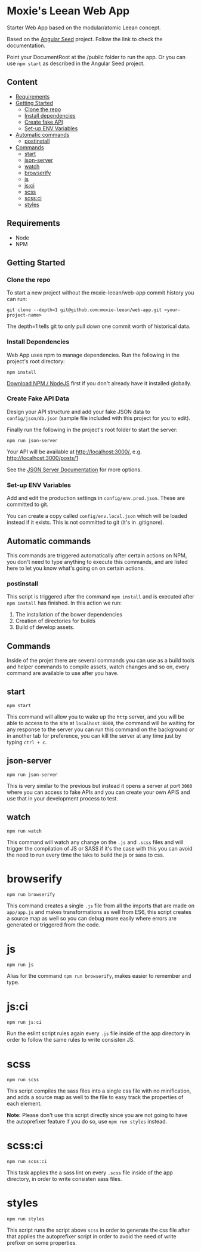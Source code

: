 # Moxie's Leean Web App
Starter Web App based on the modular/atomic Leean concept.

Based on the [Angular Seed](https://github.com/angular/angular-seed) project. Follow the link to check the documentation.

Point your DocumentRoot at the /public folder to run the app. Or you can use ```npm start``` as described in the Angular Seed project.

## Content

- [Requirements](https://github.com/moxie-leean/web-app/tree/develop#requirements)
- [Getting Started](https://github.com/moxie-leean/web-app/tree/develop#getting-started)
  - [Clone the repo](https://github.com/moxie-leean/web-app/tree/develop#clone-the-repo)
  - [Install dependencies](https://github.com/moxie-leean/web-app/tree/develop#install-dependencies)
  - [Create fake API](https://github.com/moxie-leean/web-app/tree/develop#create-fake-api-data)
  - [Set-up ENV Variables](https://github.com/moxie-leean/web-app/tree/develop#set-up-env-variables)
- [Automatic commands](https://github.com/moxie-leean/web-app/tree/develop#automatic-commands)
  - [postinstall](https://github.com/moxie-leean/web-app/tree/develop#postinstall)
- [Commands](https://github.com/moxie-leean/web-app/tree/develop#commands)
  - [start](https://github.com/moxie-leean/web-app/tree/develop#start)
  - [json-server](https://github.com/moxie-leean/web-app/tree/develop#json-server)
  - [watch](https://github.com/moxie-leean/web-app/tree/develop#watch)
  - [browserify](https://github.com/moxie-leean/web-app/tree/develop#browserify)
  - [js](https://github.com/moxie-leean/web-app/tree/develop#js)
  - [js:ci](https://github.com/moxie-leean/web-app/tree/develop#jsci)
  - [scss](https://github.com/moxie-leean/web-app/tree/develop#scss)
  - [scss:ci](https://github.com/moxie-leean/web-app/tree/develop#scssci)
  - [styles](https://github.com/moxie-leean/web-app/tree/develop#styles)

## Requirements

- Node
- NPM

## Getting Started

### Clone the repo
To start a new project without the moxie-leean/web-app commit history you can run:

```
git clone --depth=1 git@github.com:moxie-leean/web-app.git <your-project-name>
```

The depth=1 tells git to only pull down one commit worth of historical data.

### Install Dependencies
Web App uses npm to manage dependencies. Run the following in the project's root directory:

```
npm install
```

[Download NPM / NodeJS](https://nodejs.org) first if you don't already have it installed globally.

### Create Fake API Data

Design your API structure and add your fake JSON data to ```config/json/db.json``` (sample file included with this project for you to edit).  

Finally run the following in the project's root folder to start the server:  

```
npm run json-server
```

Your API will be available at [http://localhost:3000/](http://localhost:3000/), e.g. [http://localhost:3000/posts/1](http://localhost:3000/posts/1)

See the [JSON Server Documentation](https://github.com/typicode/json-server) for more options.

### Set-up ENV Variables
Add and edit the production settings in ```config/env.prod.json```. These are committed to git.

You can create a copy called ```config/env.local.json``` which will be loaded instead if it exists. This is not committed to git (it's in .gitignore).

## Automatic commands

This commands are triggered automatically after certain actions on NPM, you don't need to type anything to execute this commands, and are listed here to let you know what's going on on certain actions.

### postinstall

This script is triggered after the command `npm install` and is executed after `npm install` has finished. In this action we run:

1. The installation of the bower dependencies
2. Creation of directories for builds
3. Build of develop assets.

## Commands 

Inside of the projet there are several commands you can use as a build tools and helper commands to compile assets, watch changes and so on, every command are available to use after you have.

## start  

```
npm start
```

This command will allow you to wake up the `http` server, and you will be able to access to the site at `localhost:8000`, the command will be waiting for any response to the server you can run this command on the background or in another tab for preference, you can kill the server at any time just by typing `ctrl + c`.

## json-server  

```
npm run json-server
```

This is very similar to the previous but instead it opens a server at
port `3000` where you can access to fake APIs and you can create your
own APIS and use that in your development process to test. 

## watch

```
npm run watch
```

This command will watch any change on the `.js` and `.scss` files and
will trigger the compilation of JS or SASS if it's the case with this
you can avoid the need to run every time the taks to build the js or
sass to css.

# browserify

```
npm run browserify
```

This command creates a single `.js` file from all the imports that are
made on `app/app.js` and makes transformations as well from ES6, this
script creates a source map as well so you can debug more easily where
errors are generated or triggered from the code.

# js

```
npm run js
```

Alias for the command `npm run browserify`, makes easier to remember and
type.

# js:ci

```
npm run js:ci
```

Run the eslint script rules again every `.js` file inside of the app
directory in order to follow the same rules to write consisten JS.

# scss

```
npm run scss
```

This script compiles the sass files into a single css file with no
minification, and adds a source map as well to the file to easy track
the properties of each element.  

**Note:** Please don't use this script directly since you are not
going to have the autoprefixer feature if you do so, use `npm run styles` instead.

# scss:ci

```
npm run scss:ci
```

This task applies the a sass lint on every `.scss` file inside of the app
directory, in order to write consisten sass files.

# styles

```
npm run styles
```

This script runs the script above `scss` in order to generate the css
file after that applies the autoprefixer script in order to avoid
the need of write prefixer on some properties.
